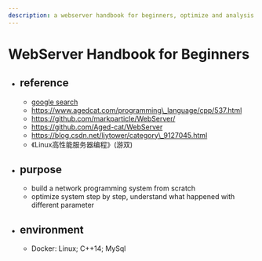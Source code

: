 ```yaml
---
description: a webserver handbook for beginners, optimize and analysis system step by step
---
```


# WebServer Handbook for Beginners

* ## reference
  * [google search](https://www.google.com.hk/search?q=c%2B%2B+webserver\&oq=c%2B%2B+webserver\&aqs=chrome..69i57j0i512l2j0i22i30j69i60l2j69i65j69i60.3933j0j7\&sourceid=chrome\&ie=UTF-8)
  * https://www.agedcat.com/programming\_language/cpp/537.html
  * https://github.com/markparticle/WebServer/
  * https://github.com/Aged-cat/WebServer
  * https://blog.csdn.net/ljytower/category\_9127045.html
  * 《Linux高性能服务器编程》(游双)



* ## purpose
  * build a network programming system from scratch
  * optimize system step by step, understand what happened with different parameter



* ## environment
  * Docker: Linux; C++14; MySql
